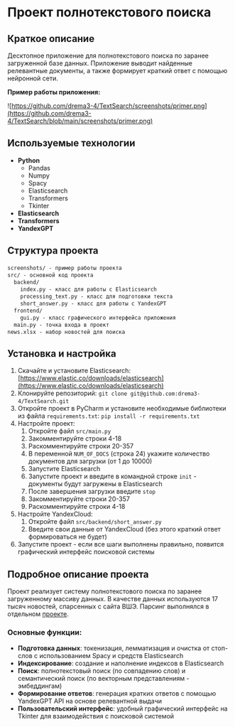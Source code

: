 # Проект полнотекстового поиска

## Краткое описание

Десктопное приложение для полнотекстового поиска по заранее загруженной базе данных. Приложение выводит найденные релевантные документы, а также формирует краткий ответ с помощью нейронной сети.

**Пример работы приложения:**

![https://github.com/drema3-4/TextSearch/screenshots/primer.png](https://github.com/drema3-4/TextSearch/blob/main/screenshots/primer.png)

## Используемые технологии

- **Python**
  - Pandas
  - Numpy
  - Spacy
  - Elasticsearch
  - Transformers
  - Tkinter
- **Elasticsearch**
- **Transformers**
- **YandexGPT**

## Структура проекта

```
screenshots/ - пример работы проекта
src/ - основной код проекта
  backend/
    index.py - класс для работы с Elasticsearch
    processing_text.py - класс для подготовки текста
    short_answer.py - класс для работы с YandexGPT
  frontend/
    gui.py - класс графического интерфейса приложения
  main.py - точка входа в проект
news.xlsx - набор новостей для поиска
```

## Установка и настройка

1. Скачайте и установите Elasticsearch: [https://www.elastic.co/downloads/elasticsearch](https://www.elastic.co/downloads/elasticsearch)
2. Клонируйте репозиторий: `git clone git@github.com:drema3-4/TextSearch.git`
3. Откройте проект в PyCharm и установите необходимые библиотеки из файла `requirements.txt`: `pip install -r requirements.txt`
4. Настройте проект:
   1. Откройте файл `src/main.py`
   2. Закомментируйте строки 4-18
   3. Раскомментируйте строки 20-357
   4. В переменной `NUM_OF_DOCS` (строка 24) укажите количество документов для загрузки (от 1 до 10000)
   5. Запустите Elasticsearch
   6. Запустите проект и введите в командной строке `init` - документы будут загружены в Elasticsearch
   7. После завершения загрузки введите `stop`
   8. Закомментируйте строки 20-357
   9. Раскомментируйте строки 4-18
5. Настройте YandexCloud:
   1. Откройте файл `src/backend/short_answer.py`
   2. Введите свои данные от YandexCloud (без этого краткий ответ формироваться не будет)
6. Запустите проект - если все шаги выполнены правильно, появится графический интерфейс поисковой системы

## Подробное описание проекта

Проект реализует систему полнотекстового поиска по заранее загруженному массиву данных. В качестве данных используются 17 тысяч новостей, спарсенных с сайта ВШЭ. Парсинг выполнялся в отдельном [проекте](https://github.com/drema3-4/Parse_news.git).

### Основные функции:

- **Подготовка данных**: токенизация, лемматизация и очистка от стоп-слов с использованием Spacy и средств Elasticsearch
- **Индексирование**: создание и наполнение индексов в Elasticsearch
- **Поиск**: полнотекстовый поиск (по совпадению слов) и семантический поиск (по векторным представлениям - эмбеддингам)
- **Формирование ответов**: генерация кратких ответов с помощью YandexGPT API на основе релевантной выдачи
- **Пользовательский интерфейс**: удобный графический интерфейс на Tkinter для взаимодействия с поисковой системой
